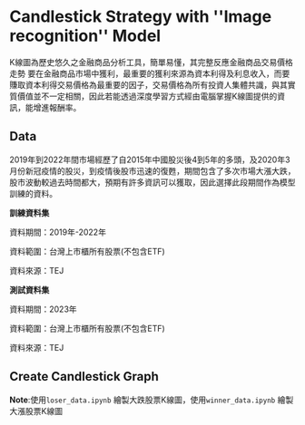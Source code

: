 # Candlestick Strategy with ''Image recognition'' Model
K線圖為歷史悠久之金融商品分析工具，簡單易懂，其完整反應金融商品交易價格走勢
要在金融商品市場中獲利，最重要的獲利來源為資本利得及利息收入，而要賺取資本利得交易價格為最重要的因子，交易價格為所有投資人集體共識，與其實質價值並不一定相關，因此若能透過深度學習方式經由電腦掌握K線圖提供的資訊，能增進報酬率。
## Data
2019年到2022年間市場經歷了自2015年中國股災後4到5年的多頭，及2020年3月份新冠疫情的股災，到疫情後股市迅速的復甦，期間包含了多次市場大漲大跌，股市波動較過去時間都大，預期有許多資訊可以獲取，因此選擇此段期間作為模型訓練的資料。

**訓練資料集**

資料期間：2019年-2022年

資料範圍：台灣上市櫃所有股票(不包含ETF)

資料來源：TEJ

**測試資料集**

資料期間：2023年

資料範圍：台灣上市櫃所有股票(不包含ETF)

資料來源：TEJ

## Create Candlestick Graph

**Note**:使用`loser_data.ipynb` 繪製大跌股票K線圖，使用`winner_data.ipynb` 繪製大漲股票K線圖
